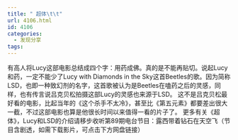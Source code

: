 ```yaml
---
title: " 超体\t\t"
url: 4106.html
id: 4106
categories:
  - 发现分享
tags:
---
```


有高人将Lucy这部电影总结成四个字：用药成佛。真的是不能再贴切。说起Lucy和药，一定不能少了Lucy with Diamonds in the Sky这首Beetles的歌。因为简称LSD，也即一种致幻剂的名字，这首歌被认为是Beetles在嗑药之后的灵感，同样，也有传言说吕克贝松拍摄这部Lucy的灵感也来源于LSD。 这不是吕克贝松最好看的电影，比起当年的《这个杀手不太冷》，甚至比《第五元素》都要差出很大一截，不过这部电影也算是他很长时间以来值得一看的片子了。 更多有关《超体》，Lucy和LSD的介绍请移步收听第89期电台节目：露西带着钻石在天空飞（节目含剧透，如需下载影片，可点击下方网盘链接）